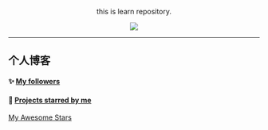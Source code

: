 <div align="center">

this is learn repository.

![](https://wiki.eryajf.net/img/dengxia.gif)

</div>

---

## 个人博客

<!-- BLOG-POST-LIST:START -->
<!-- BLOG-POST-LIST:END -->


#### :sparkles: [My followers](src/getTopFollowers.py)

<!--START_SECTION:top-followers-->
<!--END_SECTION:top-followers-->


#### :star2: [Projects starred by me](https://github.com/maguowei/starred)

[My Awesome Stars](AWESOME-STARS.md)